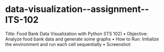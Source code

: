 # data-visualization--assignment--ITS-102
Title: Food Bank Data Visualization with Python (ITS 102)
• Objective: Analyze food bank data and generate some graphs 
• How to Run: Initialize the environment and run each cell sequentially
• Screenshot: 
